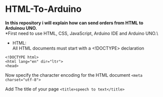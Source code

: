 # HTML-To-Arduino
**In this repository i will explain how can send orders from HTML to Arduinou UNO.**\
*First need to use HTML, CSS, JavaScript, Arduino IDE and Arduino UNO.\
* HTML:\
All HTML documents must start with a <!DOCTYPE> declaration

```
<!DOCTYPE html>
<html lang="en" dir="ltr">
<head>
```

 Now specify the character encoding for the HTML document
`<meta charset="utf-8">`

Add The title of your page `<title>speech to text</title> `
